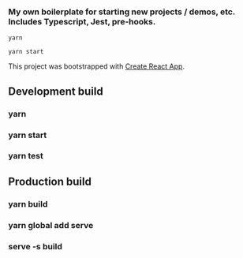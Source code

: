 ### My own boilerplate for starting new projects / demos, etc. Includes Typescript, Jest, pre-hooks.

`yarn`

`yarn start`

This project was bootstrapped with [Create React App](https://github.com/facebook/create-react-app).

## Development build

### yarn

### yarn start

### yarn test

## Production build

### yarn build

### yarn global add serve

### serve -s build
